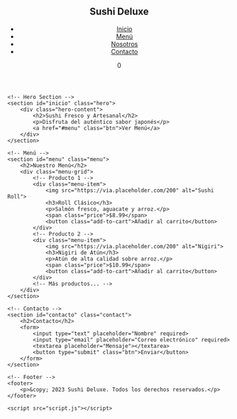 <!DOCTYPE html>
<html lang="es">
<head>
    <meta charset="UTF-8">
    <meta name="viewport" content="width=device-width, initial-scale=1.0">
    <title>Sushi Deluxe | Fresco y Delicioso</title>
    <link rel="stylesheet" href="styles.css">
    <link rel="stylesheet" href="https://cdnjs.cloudflare.com/ajax/libs/font-awesome/6.0.0/css/all.min.css">
</head>
<body>
    <!-- Barra de navegación -->
    <header>
        <nav>
            <div class="logo">
                <h1>Sushi Deluxe</h1>
            </div>
            <ul class="nav-links">
                <li><a href="#inicio">Inicio</a></li>
                <li><a href="#menu">Menú</a></li>
                <li><a href="#nosotros">Nosotros</a></li>
                <li><a href="#contacto">Contacto</a></li>
            </ul>
            <div class="carrito">
                <i class="fas fa-shopping-cart"></i>
                <span class="cart-count">0</span>
            </div>
        </nav>
    </header>

    <!-- Hero Section -->
    <section id="inicio" class="hero">
        <div class="hero-content">
            <h2>Sushi Fresco y Artesanal</h2>
            <p>Disfruta del auténtico sabor japonés</p>
            <a href="#menu" class="btn">Ver Menú</a>
        </div>
    </section>

    <!-- Menú -->
    <section id="menu" class="menu">
        <h2>Nuestro Menú</h2>
        <div class="menu-grid">
            <!-- Producto 1 -->
            <div class="menu-item">
                <img src="https://via.placeholder.com/200" alt="Sushi Roll">
                <h3>Roll Clásico</h3>
                <p>Salmón fresco, aguacate y arroz.</p>
                <span class="price">$8.99</span>
                <button class="add-to-cart">Añadir al carrito</button>
            </div>
            <!-- Producto 2 -->
            <div class="menu-item">
                <img src="https://via.placeholder.com/200" alt="Nigiri">
                <h3>Nigiri de Atún</h3>
                <p>Atún de alta calidad sobre arroz.</p>
                <span class="price">$10.99</span>
                <button class="add-to-cart">Añadir al carrito</button>
            </div>
            <!-- Más productos... -->
        </div>
    </section>

    <!-- Contacto -->
    <section id="contacto" class="contact">
        <h2>Contacto</h2>
        <form>
            <input type="text" placeholder="Nombre" required>
            <input type="email" placeholder="Correo electrónico" required>
            <textarea placeholder="Mensaje"></textarea>
            <button type="submit" class="btn">Enviar</button>
        </form>
    </section>

    <!-- Footer -->
    <footer>
        <p>&copy; 2023 Sushi Deluxe. Todos los derechos reservados.</p>
    </footer>

    <script src="script.js"></script>
</body>
</html>
